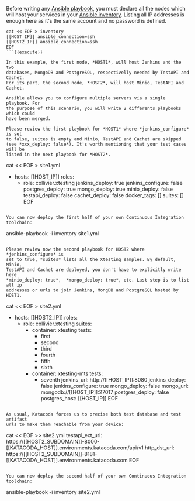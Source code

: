 Before writing any [Ansible playbook](https://docs.ansible.com/ansible/latest/user_guide/playbooks_intro.html),
you must declare all the nodes which will host your services in your
[Ansible inventory](https://docs.ansible.com/ansible/latest/user_guide/intro_inventory.html).
Listing all IP addresses is enough here as it's the same account and no
password is defined.

```
cat << EOF > inventory
[[HOST_IP]] ansible_connection=ssh
[[HOST2_IP]] ansible_connection=ssh
EOF
```{{execute}}

In this example, the first node, *HOST1*, will host Jenkins and the two
databases, MongoDB and PostgreSQL, respectivelly needed by TestAPI and Cachet.
For its part, the second node, *HOST2*, will host Minio, TestAPI and Cachet.

Ansible allows you to configure multiple servers via a single playbook. For
the purpose of this scenario, you will write 2 differents playbooks which could
have been merged.

Please review the first playbook for *HOST1* where *jenkins_configure* is set
to false, suites is empty and Minio, TestAPI and Cachet are skipped
(see *xxx_deploy: false*). It's worth mentioning that your test cases will be
listed in the next playbook for *HOST2*.

```
cat << EOF > site1.yml
- hosts: [[HOST_IP]]
  roles:
    - role: collivier.xtesting
      jenkins_deploy: true
      jenkins_configure: false
      postgres_deploy: true
      mongo_deploy: true
      minio_deploy: false
      testapi_deploy: false
      cachet_deploy: false
      docker_tags: []
      suites: []
EOF
```{{execute}}

You can now deploy the first half of your own Continuous Integration toolchain:

```
ansible-playbook -i inventory site1.yml
```{{execute}}

Please review now the second playbook for HOST2 where *jenkins_configure* is
set to true, *suites* lists all the Xtesting samples. By default, Minio,
TestAPI and Cachet are deployed, you don't have to explicitly write here
*minio_deploy: true*,  *mongo_deploy: true*, etc. Last step is to list all ip
addresses or urls to join Jenkins, MongDB and PostgreSQL hosted by HOST1.

```
cat << EOF > site2.yml
- hosts: [[HOST2_IP]]
  roles:
  - role: collivier.xtesting
    suites:
      - container: xtesting
        tests:
          - first
          - second
          - third
          - fourth
          - fifth
          - sixth
      - container: xtesting-mts
        tests:
          - seventh
    jenkins_url: http://[[HOST_IP]]:8080
    jenkins_deploy: false
    jenkins_configure: true
    mongo_deploy: false
    mongo_url: mongodb://[[HOST_IP]]:27017
    postgres_deploy: false
    postgres_host: [[HOST_IP]]
EOF
```{{execute}}

As usual, Katacoda forces us to precise both test database and test artifact
urls to make them reachable from your device:

```
cat << EOF >> site2.yml
    testapi_ext_url: https://[[HOST2_SUBDOMAIN]]-8000-[[KATACODA_HOST]].environments.katacoda.com/api/v1
    http_dst_url: https://[[HOST2_SUBDOMAIN]]-8181-[[KATACODA_HOST]].environments.katacoda.com
EOF
```{{execute}}

You can now deploy the second half of your own Continuous Integration toolchain:

```
ansible-playbook -i inventory site2.yml
```{{execute}}
